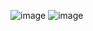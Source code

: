 ![image](https://github.com/user-attachments/assets/9a1d53af-0f08-4bb8-9cbd-969f3fe12d5d)
![image](https://github.com/user-attachments/assets/1fd3cf3b-f7f4-4642-8de5-b935d1b005dc)
